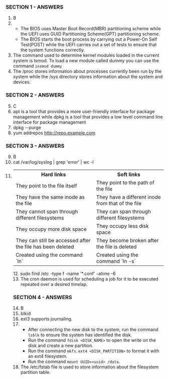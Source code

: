 ### SECTION 1 - ANSWERS
1. B
2. - The BIOS uses Master Boot Record(MBR) partitioning scheme while the UEFI uses GUID Partitioning Scheme(GPT) partitioning scheme.
   - The BIOS starts the boot process by carrying out a Power-On Self Test(POST) while the UEFI carries out a set of tests to ensure that the system functions correctly.
3. The command used to determine kernel modules loaded in the current system is lsmod. To load a new module called dummy you can use the command `insmod dummy`
4. The /proc stores information about processes currently been run by the system while the /sys directory stores information about the system and devices.
### SECTION 2 - ANSWERS
5. C
6. apt is a tool that provides a more user-friendly interface for package management while dpkg is a tool that provides a low level command line interface for package management
7. dpkg --purge
8. yum addrepos http://repo.example.com
### SECTION 3 - ANSWERS
9. B
10. cat /var/log/syslog | grep 'error' | wc -l
11. <table>
  <tr><th>Hard links</th><th>Soft links</th></tr>
  <tr><td>They point to the file itself</td><td>They point to the path of the file</td></tr>
  <tr><td>They have the same inode as the file</td><td>They have a different inode from that of the file</td></tr>
  <tr><td>They cannot span through different filesystems</td><td>They can span through different filesystems</td></tr>
  <tr><td>They occupy more disk space</td><td>They occupy less disk space</td></tr>
  <tr><td>They can still be accessed after the file has been deleted</td><td>They become broken after the file is deleted</td></tr>
  <tr><td>Created using the command `ln`</td><td>Created using the command `ln -s`</td></tr>
</table>
12. sudo find /etc -type f -name '*.conf' -atime -6

13. The cron daemon is used for scheduling a job for it to be executed repeated over a desired timelap.

### SECTION 4 - ANSWERS
14. B
15. blkid
16. ext3 supports journaling.
17. - After connecting the new disk to the system, run the command `lsblk` to ensure the system has identified the disk.
    - Run the command `fdisk <DISK_NAME>` to open the write on the disk and create a new partition.
    - Run the command `mkfs.ext4 <DISK_PARTITION>` to format it with an ext4 filesystem.
    - Run the command `mount UUID=<uuid> /data`.
18. The /etc/fstab file is used to store information about the filesystem partition table.
